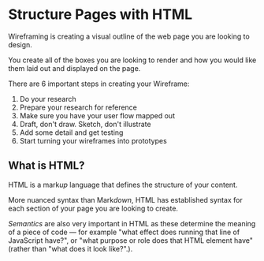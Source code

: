 # Structure Pages with HTML

Wireframing is creating a visual outline of the web page you are looking to design.

You create all of the boxes you are looking to render and how you would like them laid out and displayed on the page.

There are 6 important steps in creating your Wireframe:
1. Do your research
2. Prepare your research for reference
3. Make sure you have your user flow mapped out
4. Draft, don't draw. Sketch, don't illustrate
5. Add some detail and get testing
6. Start turning your wireframes into prototypes

## What is HTML?

HTML is a mark*up* language that defines the structure of your content.

More nuanced syntax than Mark*down*, HTML has established syntax for each section of your page you are looking to create.

*Semantics* are also very important in HTML as these determine the meaning of a piece of code — for example "what effect does running that line of JavaScript have?", or "what purpose or role does that HTML element have" (rather than "what does it look like?".).

